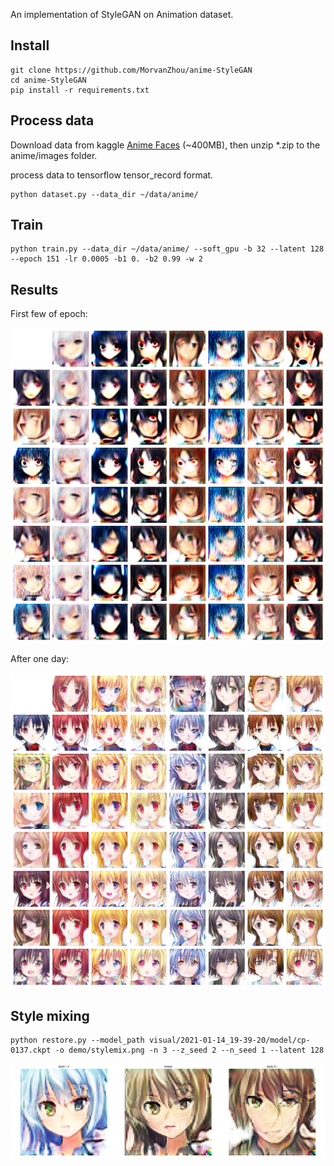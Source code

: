 An implementation of StyleGAN on Animation dataset.

## Install 

```shell script
git clone https://github.com/MorvanZhou/anime-StyleGAN
cd anime-StyleGAN
pip install -r requirements.txt
```

## Process data
Download data from kaggle [Anime Faces](https://www.kaggle.com/soumikrakshit/anime-faces) (~400MB), 
then unzip \*.zip to the anime/images folder.

process data to tensorflow tensor_record format.

```shell script
python dataset.py --data_dir ~/data/anime/
```

## Train

```shell script
python train.py --data_dir ~/data/anime/ --soft_gpu -b 32 --latent 128 --epoch 151 -lr 0.0005 -b1 0. -b2 0.99 -w 2
```

## Results

First few of epoch:

![img](demo/ep000t001000.png)

After one day:

![img](demo/ep141t001000.png)

## Style mixing

```shell script
python restore.py --model_path visual/2021-01-14_19-39-20/model/cp-0137.ckpt -o demo/stylemix.png -n 3 --z_seed 2 --n_seed 1 --latent 128
```

![img](demo/stylemix.png)
